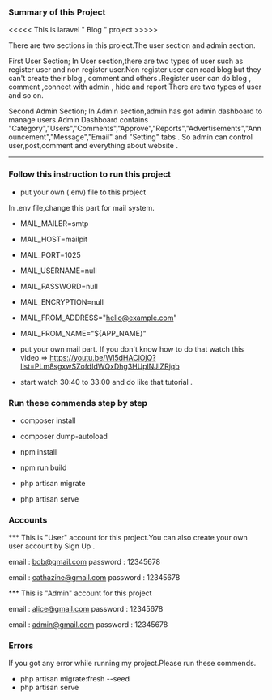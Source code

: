 ### Summary of this Project ###

<<<<< This is laravel " Blog " project >>>>>

There are two sections in this project.The user section and admin section.

First User Section;
In User section,there are two types of user such as register user and non register user.Non register user can read blog but they can't create their blog , comment and others .Register user can do blog , comment ,connect with admin , hide and report There are two types of user and so on.

Second Admin Section;
In Admin section,admin has got admin dashboard  to manage users.Admin Dashboard contains "Category","Users","Comments","Approve","Reports","Advertisements","Announcement","Message","Email" and "Setting" tabs . So admin can control user,post,comment and everything about website .

--------------------------------------------------

### Follow this instruction to run this project ###

- put your own (.env) file to this project

In .env file,change this part for mail system.

- MAIL_MAILER=smtp
- MAIL_HOST=mailpit
- MAIL_PORT=1025
- MAIL_USERNAME=null
- MAIL_PASSWORD=null
- MAIL_ENCRYPTION=null
- MAIL_FROM_ADDRESS="hello@example.com"
- MAIL_FROM_NAME="${APP_NAME}"

- put your own mail part. If you don't know how to do that watch this video => https://youtu.be/WI5dHACiOjQ?list=PLm8sgxwSZofdIdWQxDhg3HUplNJIZRjqb

- start watch 30:40 to 33:00 and do like that tutorial .


### Run these commends step by step

- composer install

- composer dump-autoload

- npm install

- npm run build

- php artisan migrate

- php artisan serve

### Accounts 

*** This is  "User" account for this project.You can also create your own  user account by Sign Up .

email : bob@gmail.com
password : 12345678

email : cathazine@gmail.com
password : 12345678

*** This is  "Admin" account for this project

email : alice@gmail.com
password : 12345678

email : admin@gmail.com
password : 12345678



### Errors
If you got any error while running my project.Please run these commends.

- php artisan migrate:fresh --seed
- php artisan serve
